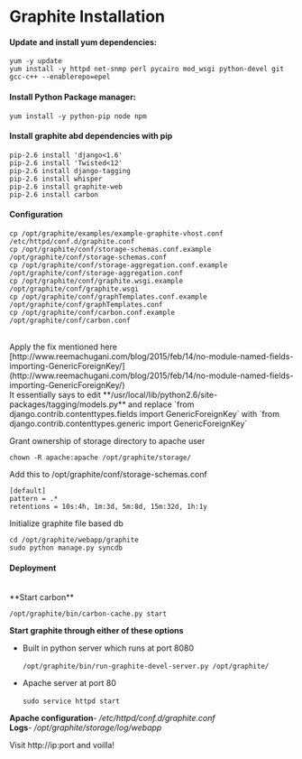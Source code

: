 

# Graphite Installation

#### Update and install yum dependencies:  

```
yum -y update 
yum install -y httpd net-snmp perl pycairo mod_wsgi python-devel git gcc-c++ --enablerepo=epel
```

#### Install Python Package manager:

`yum install -y python-pip node npm `

#### Install graphite abd dependencies with pip

```
pip-2.6 install 'django<1.6'
pip-2.6 install 'Twisted<12'
pip-2.6 install django-tagging
pip-2.6 install whisper
pip-2.6 install graphite-web
pip-2.6 install carbon
```
#### Configuration

```
cp /opt/graphite/examples/example-graphite-vhost.conf /etc/httpd/conf.d/graphite.conf
cp /opt/graphite/conf/storage-schemas.conf.example /opt/graphite/conf/storage-schemas.conf
cp /opt/graphite/conf/storage-aggregation.conf.example /opt/graphite/conf/storage-aggregation.conf 
cp /opt/graphite/conf/graphite.wsgi.example /opt/graphite/conf/graphite.wsgi
cp /opt/graphite/conf/graphTemplates.conf.example /opt/graphite/conf/graphTemplates.conf
cp /opt/graphite/conf/carbon.conf.example /opt/graphite/conf/carbon.conf
```
<br/>
Apply the fix mentioned here 
[http://www.reemachugani.com/blog/2015/feb/14/no-module-named-fields-importing-GenericForeignKey/](http://www.reemachugani.com/blog/2015/feb/14/no-module-named-fields-importing-GenericForeignKey/) <br/>
It essentially says to edit **/usr/local/lib/python2.6/site-packages/tagging/models.py** and replace
`from django.contrib.contenttypes.fields import GenericForeignKey` with
`from django.contrib.contenttypes.generic import GenericForeignKey`

Grant ownership of storage directory to apache user  

`chown -R apache:apache /opt/graphite/storage/ `

Add this to /opt/graphite/conf/storage-schemas.conf 
```
[default]
pattern = .*
retentions = 10s:4h, 1m:3d, 5m:8d, 15m:32d, 1h:1y
```

Initialize graphite file based db
```
cd /opt/graphite/webapp/graphite
sudo python manage.py syncdb
```

#### Deployment
<br/>
**Start carbon**  
  
`/opt/graphite/bin/carbon-cache.py start`

**Start graphite through either of these options**  

- Built in python server which runs at port 8080 <br/>  
`/opt/graphite/bin/run-graphite-devel-server.py /opt/graphite/`

- Apache server at port 80 <br/>  
`sudo service httpd start`

**Apache configuration**- */etc/httpd/conf.d/graphite.conf*<br/>
**Logs**- */opt/graphite/storage/log/webapp*

Visit http://ip:port and voilla!

